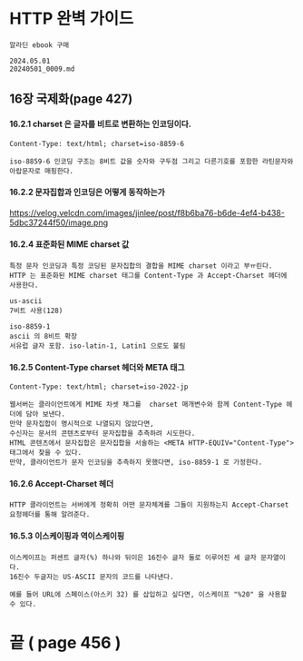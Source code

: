 # HTTP 완벽 가이드
```
알라딘 ebook 구매
```

```
2024.05.01
20240501_0009.md
```

## 16장 국제화(page 427)

#### 16.2.1 charset 은 글자를 비트로 변환하는 인코딩이다.


```
Content-Type: text/html; charset=iso-8859-6

iso-8859-6 인코딩 구조는 8비트 값을 숫자와 구두점 그리고 다른기호를 포함한 라틴문자와 아랍문자로 매핑한다.
```

#### 16.2.2 문자집합과 인코딩은 어떻게 동작하는가

https://velog.velcdn.com/images/jinlee/post/f8b6ba76-b6de-4ef4-b438-5dbc37244f50/image.png


#### 16.2.4 표준화된 MIME charset 값
```
특정 문자 인코딩과 특정 코딩된 문자집합의 결합을 MIME charset 이라고 부ㅠ린다.
HTTP 는 표준화된 MIME charset 태그를 Content-Type 과 Accept-Charset 헤더에 사용한다.

us-ascii
7비트 사용(128)

iso-8859-1  
ascii 의 8비트 확장
서유럽 글자 포함. iso-latin-1, Latin1 으로도 불림
```

#### 16.2.5 Content-Type charset 헤더와 META 태그

```
Content-Type: text/html; charset=iso-2022-jp

웹서버는 클라이언트에게 MIME 차셋 채그를  charset 매개변수와 함께 Content-Type 헤더에 담아 보낸다.
만약 문자집합이 명시적으로 나열되지 않았다면,
수신자는 문서의 콘텐츠로부터 문자집합을 추측하려 시도한다.
HTML 콘텐츠에서 문자집합은 문자집합을 서술하는 <META HTTP-EQUIV="Content-Type"> 태그에서 찾을 수 있다.
만약, 클라이언트가 문자 인코딩을 추측하지 못했다면, iso-8859-1 로 가정한다.
```

#### 16.2.6 Accept-Charset 헤더
```
HTTP 클라이언트는 서버에게 정확히 어떤 문자체계를 그들이 지원하는지 Accept-Charset 요청헤더를 통해 알려준다.
```

#### 16.5.3 이스케이핑과 역이스케이핑
```
이스케이프는 퍼센트 글자(%) 하나와 뒤이은 16진수 글자 둘로 이루어진 세 글자 문자열이다.
16진수 두글자는 US-ASCII 문자의 코드를 나타낸다.

예를 들어 URL에 스페이스(아스키 32) 를 삽입하고 싶다면, 이스케이프 "%20" 을 사용할 수 있다.
```


#  끝 ( page 456 )

